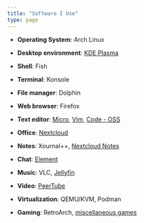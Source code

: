 ```yaml
---
title: "Software I Use"
type: page
---
```



- **Operating System**: Arch Linux

- **Desktop environment**: [KDE Plasma](https://www.dedoimedo.com/computers/plasma-desktop-awesome.html)

- **Shell**: Fish

- **Terminal**: Konsole

- **File manager**: Dolphin

- **Web browser**: Firefox

- **Text editor**: [Micro](https://git.exozy.me/Ta180m/dotfiles/src/branch/main/.config/micro/settings.json), [Vim](https://git.exozy.me/Ta180m/dotfiles/src/branch/main/.vimrc), [Code - OSS](https://stackoverflow.com/questions/53867739/differences-between-code-oss-and-visual-studio-code)

- **Office**: [Nextcloud](https://cloud.exozy.me)

- **Notes**: Xournal++, [Nextcloud Notes](https://cloud.exozy.me/apps/notes/)

- **Chat**: [Element](https://cloud.exozy.me/apps/riotchat/)

- **Music**: VLC, [Jellyfin](https://media.exozy.me/)

- **Video**: [PeerTube](https://tube.exozy.me/)

- **Virtualization**: QEMU/KVM, Podman

- **Gaming**: RetroArch, [miscellaneous games](../games)
